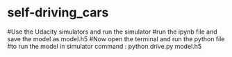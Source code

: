 # self-driving_cars
#Use the Udacity simulators and run the simulator
#run the ipynb file and save the model as model.h5
#Now open the terminal and run the python file 
#to run the model in simulator command : python drive.py model.h5 
